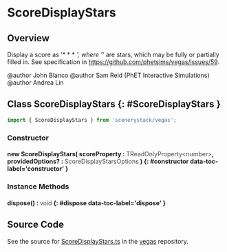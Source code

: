 # ScoreDisplayStars

## Overview

Display a score as '* * * *', where '*' are stars, which may be fully or partially filled in.
See specification in https://github.com/phetsims/vegas/issues/59.

@author John Blanco
@author Sam Reid (PhET Interactive Simulations)
@author Andrea Lin

## Class ScoreDisplayStars {: #ScoreDisplayStars }


```js
import { ScoreDisplayStars } from 'scenerystack/vegas';
```
### Constructor

#### new ScoreDisplayStars( scoreProperty : <span style="font-weight: 400; opacity: 80%;">TReadOnlyProperty&lt;number&gt;</span>, providedOptions? : <span style="font-weight: 400; opacity: 80%;">ScoreDisplayStarsOptions</span> ) {: #constructor data-toc-label='constructor' }

### Instance Methods

#### dispose() : <span style="font-weight: 400; opacity: 80%;">void</span> {: #dispose data-toc-label='dispose' }



## Source Code

See the source for [ScoreDisplayStars.ts](https://github.com/phetsims/vegas/blob/main/js/ScoreDisplayStars.ts) in the [vegas](https://github.com/phetsims/vegas) repository.

